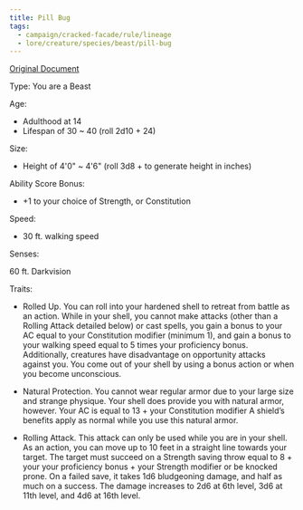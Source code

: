 ```yaml
---
title: Pill Bug
tags:
  - campaign/cracked-facade/rule/lineage
  - lore/creature/species/beast/pill-bug
---
```


[Original Document](https://www.gmbinder.com/share/-LuKipkvZlDpiWEheHDx)

Type: You are a Beast

Age:

- Adulthood at 14
- Lifespan of 30 ~ 40 (roll 2d10 + 24)

Size:

- Height of 4'0" ~ 4'6" (roll 3d8 +  to generate height in inches)

Ability Score Bonus:

- +1 to your choice of Strength, or Constitution

Speed:

- 30 ft. walking speed

Senses:

60 ft. Darkvision

Traits:

- Rolled Up. You can roll into your hardened shell to retreat from battle as an action. While in your shell, you cannot make attacks (other than a Rolling Attack detailed below) or cast spells, you gain a bonus to your AC equal to your Constitution modifier (minimum 1), and gain a bonus to your walking speed equal to 5 times your proficiency bonus. Additionally, creatures have disadvantage on opportunity attacks against you. You come out of your shell by using a bonus action or when you become unconscious.

- Natural Protection. You cannot wear regular armor due to your large size and strange physique. Your shell does provide you with natural armor, however. Your AC is equal to 13 + your Constitution modifier A shield’s benefits apply as normal while you use this natural armor.

- Rolling Attack. This attack can only be used while you are in your shell. As an action, you can move up to 10 feet in a straight line towards your target. The target must succeed on a Strength saving throw equal to 8 + your your proficiency bonus + your Strength modifier or be knocked prone. On a failed save, it takes 1d6 bludgeoning damage, and half as much on a success. The damage increases to 2d6 at 6th level, 3d6 at 11th level, and 4d6 at 16th level.
